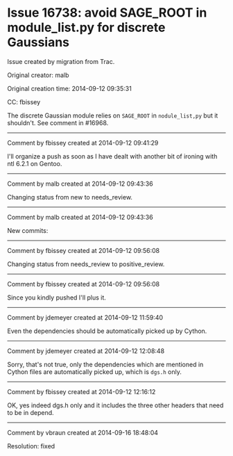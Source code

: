 # Issue 16738: avoid SAGE_ROOT in module_list.py for discrete Gaussians

Issue created by migration from Trac.

Original creator: malb

Original creation time: 2014-09-12 09:35:31

CC:  fbissey

The discrete Gaussian module relies on `SAGE_ROOT` in `nodule_list,py` but it shouldn't. See comment in #16968.


---

Comment by fbissey created at 2014-09-12 09:41:29

I'll organize a push as soon as I have dealt with another bit of ironing with ntl 6.2.1 on Gentoo.


---

Comment by malb created at 2014-09-12 09:43:36

Changing status from new to needs_review.


---

Comment by malb created at 2014-09-12 09:43:36

New commits:


---

Comment by fbissey created at 2014-09-12 09:56:08

Changing status from needs_review to positive_review.


---

Comment by fbissey created at 2014-09-12 09:56:08

Since you kindly pushed I'll plus it.


---

Comment by jdemeyer created at 2014-09-12 11:59:40

Even the dependencies should be automatically picked up by Cython.


---

Comment by jdemeyer created at 2014-09-12 12:08:48

Sorry, that's not true, only the dependencies which are mentioned in Cython files are automatically picked up, which is `dgs.h` only.


---

Comment by fbissey created at 2014-09-12 12:16:12

OK, yes indeed dgs.h only and it includes the three other headers that need to be in depend.


---

Comment by vbraun created at 2014-09-16 18:48:04

Resolution: fixed
